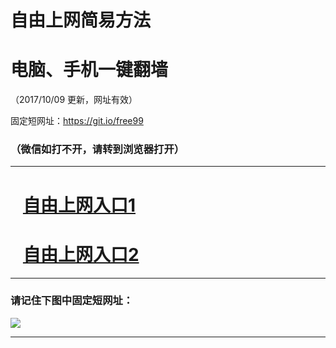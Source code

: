 ﻿# 自由上网简易方法

# 电脑、手机一键翻墙

（2017/10/09 更新，网址有效）

固定短网址：https://git.io/free99

### （微信如打不开，请转到浏览器打开）


***





# &nbsp;&nbsp; <a href="http://ft1688320263.fwq-tz-1001.info/fwqtz01.html?t=100900114532 " target="_blank">自由上网入口1</a>
# &nbsp;&nbsp; <a href="http://ft2055628078.fwq-tz-1002.info/fwqtz02.html?t=100900117824 " target="_blank">自由上网入口2</a>
***

### 请记住下图中固定短网址：

<img src="https://s3-us-west-2.amazonaws.com/fwq-1001/yjfq-20170905okok.png" /> 


***

